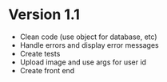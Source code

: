# Version 1.1
- Clean code (use object for database, etc)
- Handle errors and display error messages
- Create tests
- Upload image and use args for user id
- Create front end